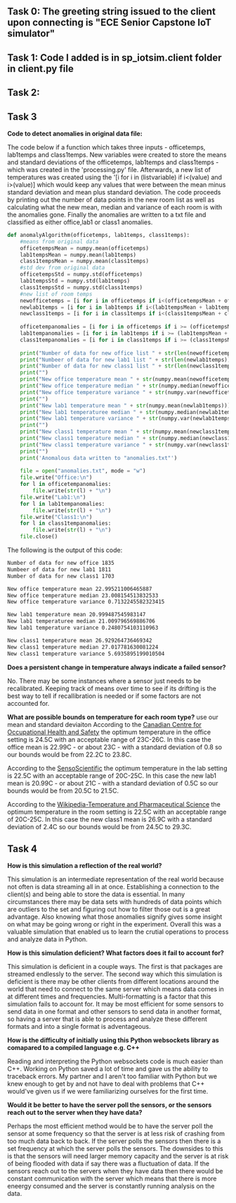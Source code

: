 ## Task 0: The greeting string issued to the client upon connecting is "ECE Senior Capstone IoT simulator"

## Task 1: Code I added is in sp_iotsim.client folder in client.py file

## Task 2: 

## Task 3
**Code to detect anomalies in original data file:**

The code below if a function which takes three inputs - officetemps, lab1temps and class1temps. New variables were created to store the means and standard deviations of the officetemps, lab1temps and class1temps - which was created in the 'processing.py' file. Afterwards, a new list of temperatures was created using the '[i for i in (listvariable) if i<(value) and i>(value)] which would keep any values that were between the mean minus standard deviation and mean plus standard deviation. The code proceeds by printing out the number of data points in the new room list as well as calculating what the new mean, median and variance of each room is with the anomalies gone. Finally the anomalies are written to a txt file and classified as either office,lab1 or class1 anomalies. 
    
```python 
def anomalyAlgorithm(officetemps, lab1temps, class1temps):
    #means from original data
    officetempsMean = numpy.mean(officetemps)
    lab1tempsMean = numpy.mean(lab1temps)
    class1tempsMean = numpy.mean(class1temps)
    #std dev from original data
    officetempsStd = numpy.std(officetemps)
    lab1tempsStd = numpy.std(lab1temps)
    class1tempsStd = numpy.std(class1temps)
    #new list of room temps
    newofficetemps = [i for i in officetemps if i<(officetempsMean + officetempsStd)  and i>(officetempsMean - officetempsStd)]
    newlab1temps = [i for i in lab1temps if i<(lab1tempsMean + lab1tempsStd) and i>(lab1tempsMean - lab1tempsStd)]
    newclass1temps = [i for i in class1temps if i<(class1tempsMean + class1tempsStd) and i>(class1tempsMean - class1tempsStd)]
    
    officetempanomalies = [i for i in officetemps if i >= (officetempsMean + officetempsStd) or i <=(officetempsMean - officetempsStd)]
    lab1tempanomalies = [i for i in lab1temps if i >= (lab1tempsMean + lab1tempsStd) or i <= (lab1tempsMean - lab1tempsStd)]
    class1tempanomalies = [i for i in class1temps if i >= (class1tempsMean + class1tempsStd) or i <= (class1tempsMean - class1tempsStd)]
    
    print("Number of data for new office list " + str(len(newofficetemps)))
    print("Numbeer of data for new lab1 list " + str(len(newlab1temps)))
    print("Number of data for new class1 list " + str(len(newclass1temps)))
    print("")
    print("New office temperature mean " + str(numpy.mean(newofficetemps)))
    print("New office temperature median " + str(numpy.median(newofficetemps)))
    print("New office temperature variance " + str(numpy.var(newofficetemps)))
    print("")
    print("New lab1 temperature mean " + str(numpy.mean(newlab1temps)))
    print("New lab1 temperaturee median " + str(numpy.median(newlab1temps)))
    print("New lab1 temperature variance " + str(numpy.var(newlab1temps)))
    print("")
    print("New class1 temperature mean " + str(numpy.mean(newclass1temps)))
    print("New class1 temperature median " + str(numpy.median(newclass1temps)))
    print("New class1 temperature variance " + str(numpy.var(newclass1temps)))
    print("")
    print('Anomalous data written to "anomalies.txt"')
    
    file = open("anomalies.txt", mode = "w")
    file.write("Office:\n")
    for l in officetempanomalies:
        file.write(str(l) + "\n")
    file.write("Lab1:\n")
    for l in lab1tempanomalies:
        file.write(str(l) + "\n")
    file.write("Class1:\n")
    for l in class1tempanomalies:
        file.write(str(l) + "\n")
    file.close()
``` 
The following is the output of this code:

```sh
Number of data for new office 1835
Numbeer of data for new lab1 1811
Number of data for new class1 1703

New office temperature mean 22.995211006465887
New office temperature median 23.008154513832533
New office temperature variance 0.7132245582323415

New lab1 temperature mean 20.999487545983147
New lab1 temperaturee median 21.009796569886706
New lab1 temperature variance 0.2480754103110963

New class1 temperature mean 26.929264736469342
New class1 temperature median 27.017781630081224
New class1 temperature variance 5.6935895199010504
```

**Does a persistent change in temperature always indicate a failed sensor?**

No. There may be some instances where a sensor just needs to be recalibrated. Keeping track of means over time to see if its drifting is the best way to tell if recallibration is needed or if some factors are not accounted for. 

**What are possible bounds on temperature for each room type?** 
use our mean and standard deviaiton
According to the [Canadian Centre for Occupational Health and Safety](https://www.ccohs.ca/oshanswers/phys_agents/thermal_comfort.html#:~:text=Recommendations%20provided%20by%20CSA%20Z412,of%2020%2D23.5%C2%B0C) the optimum temperature in the office setting is 24.5C with an acceptable range of 23C-26C. In this case the office mean is 22.99C - or about 23C - with a standard deviation of 0.8 so our bounds would be from 22.2C to 23.8C.

According to the [SensoScientific](https://www.sensoscientific.com/blog-maintain-laboratory-temperature-humidity/#:~:text=In%20the%20United%20States%2C%20the,Other%20standards%20exist.) the optimum temperature in the lab setting is 22.5C with an acceptable range of 20C-25C. In this case the new lab1 mean is 20.99C - or about 21C - with a standard deviation of 0.5C so our bounds would be from 20.5C to 21.5C.

According to the [Wikipedia-Temperature and Pharmaceutical Science](https://en.wikipedia.org/wiki/Talk%3ARoom_temperature#:~:text=20%C2%B0C%20to%2025,listed%20on%20many%20pharmaceutical%20products.) the optimum temperature in the room setting is 22.5C with an acceptable range of 20C-25C. In this case the new class1 mean is 26.9C with a standard deviation of 2.4C so our bounds would be from 24.5C to 29.3C.


## Task 4
**How is this simulation a reflection of the real world?**

This simulation is an intermediate representation of the real world because not often is data streaming all in at once. Establishing a connection to the client(s) and being able to store the data is essential. In many circumstances there may be data sets with hundreds of data points which are outliers to the set and figuring out how to filter those out is a great advantage. Also knowing what those anomalies signify gives some insight on what may be going wrong or right in the experiment. Overall this was a valuable simulation that enabled us to learn the crutial operations to process and analyze data in Python. 

**How is this simulation deficient? What factors does it fail to account for?**

This simulation is deficient in a couple ways. The first is that packages are streamed endlessly to the server. The second way which this simulation is deficient is there may be other clients from different locations around the world that need to connect to the same server which means data comes in at different times and frequencies. Multi-formatting is a factor that this simulation fails to account for. It may be most efficient for some sensors to send data in one format and other sensors to send data in another format, so having a server that is able to process and analyze these different formats and into a single format is adventageous.  

**How is the difficulty of initially using this Python websockets library as comapared to a compiled language e.g. C++**

Reading and interpreting the Python websockets code is much easier than C++. Working on Python saved a lot of time and gave us the ability to traceback errors. My partner and I aren't too familiar with Python but we knew enough to get by and not have to deal with problems that C++ would've given us if we were familiarizing ourselves for the first time. 

**Would it be better to have the server poll the sensors, or the sensors reach out to the server when they have data?**

Perhaps the most efficient method would be to have the server poll the sensor at some frequency so that the server is at less risk of crashing from too much data back to back. If the server polls the sensors then there is a set frequency at which the server polls the sensors. The downsides to this is that the sensors will need larger memory capacity and the server is at risk of being flooded with data if say there was a fluctuation of data. If the sensors reach out to the servers when they have data then there would be constant communication with the server which means that there is more eneergy consumed and the server is constantly running analysis on the data. 
